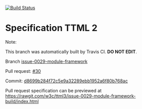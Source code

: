 [![Build Status](https://travis-ci.org/w3c/ttml3.svg?branch=issue-0029-module-framework)](https://travis-ci.org/w3c/ttml3)


# Specification TTML 2


Note:


This branch was automatically built by Travis CI. <b>DO NOT EDIT</b>.


 Branch [issue-0029-module-framework](https://github.com/w3c/ttml3/tree/issue-0029-module-framework)


 Pull request: [#30](https://github.com/w3c/ttml3/pull/30)


 Commit: [d8699b284f72c5e9a32289ebb1952a6f80b768ac](https://github.com/w3c/ttml3/commit/d8699b284f72c5e9a32289ebb1952a6f80b768ac)

Pull request specification can be previewed at https://rawgit.com/w3c/ttml3/issue-0029-module-framework-build/index.html



